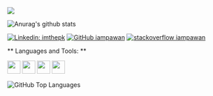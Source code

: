 <img max-width="500" src="https://github.com/rasu007/rasu007/blob/main/Demain-le-mot-anglais-blanc.jpg">


![Anurag's github stats](https://github-readme-stats.vercel.app/api?username=rasu007&show_icons=true&theme=radical)


[![Linkedin: imthepk](https://img.shields.io/badge/-imthepk-blue?style=flat-square&logo=Linkedin&logoColor=white&link=https://www.linkedin.com/in/imthepk/)](https://www.linkedin.com/in/mehedi-hasan-rashed-50b4b9b4)
[![GitHub iampawan](https://img.shields.io/github/followers/iampawan?label=follow&style=social)](https://github.com/rasu007)
[![stackoverflow iampawan](https://img.shields.io/badge/-imthepk-blue?style=flat-square&logo=Linkedin&logoColor=white&link=https://stackoverflow.com/)](https://stackoverflow.com/users/3476181/rashed)



** Languages and Tools: **

<code><img height="30" src="https://github.com/rasu007/rasu007/blob/main/android_vs_ios.jpg"></code>
<code><img height="30" src="https://github.com/rasu007/rasu007/blob/main/logo.png"></code>
<code><img height="30" src="https://github.com/rasu007/rasu007/blob/main/images.png"></code>
<code><img height="30" src="https://github.com/rasu007/rasu007/blob/main/images.jpeg"></code>

![GitHub Top Languages](https://github-readme-stats.vercel.app/api/top-langs/?username=rasu007&layout=compact&theme=vue)
